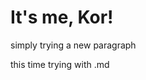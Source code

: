 <!DOCTYPE html>
<html>
  <head>
    <meta charset="utf-8">
    <title>Hello World!</title>
  </head>
  <body>
    <h1>It's me, Kor!</h1>
    <p>simply trying a new paragraph</p>
    <p>this time trying with .md</p>
  </body>
</html>
